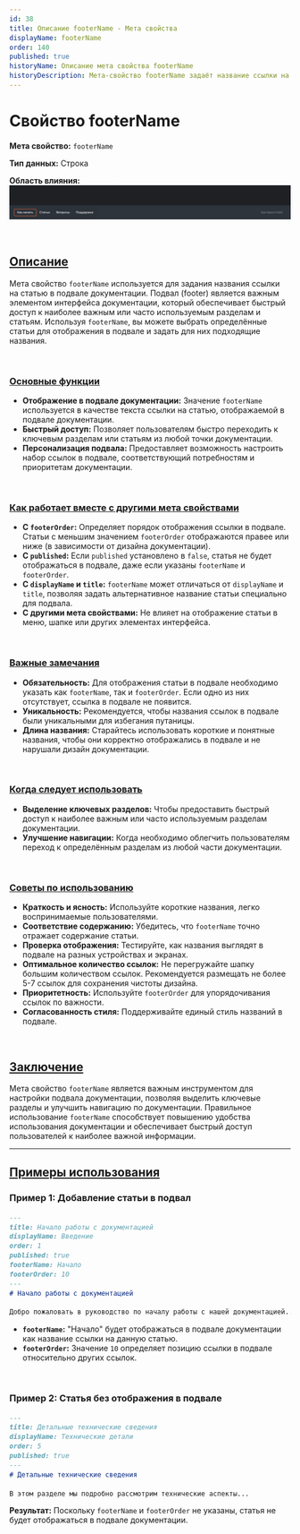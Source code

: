 ```yaml
---
id: 38
title: Описание footerName - Мета свойства
displayName: footerName
order: 140
published: true
historyName: Описание мета свойства footerName
historyDescription: Мета-свойство footerName задаёт название ссылки на статью, отображаемой в подвале документации для быстрого доступа к важным разделам.
---
```


# Свойство footerName

**Мета свойство:** `footerName`

**Тип данных:** Строка

**Область влияния:**
![Влияние cвойства](https://raw.githubusercontent.com/SolarSpaceTech/product-documentation-content/refs/heads/main/ru/documentation/markdown/images/footer-name.png)

<br/>

## [Описание](description)

Мета свойство `footerName` используется для задания названия ссылки на статью в подвале документации. Подвал (footer) является важным элементом
интерфейса документации, который обеспечивает быстрый доступ к наиболее важным или часто используемым разделам и статьям.
Используя `footerName`, вы можете выбрать определённые статьи для отображения в подвале и задать для них подходящие названия.

<br/>

### [Основные функции](basic-functions)

- **Отображение в подвале документации:** Значение `footerName` используется в качестве текста ссылки на статью, отображаемой в подвале документации.
- **Быстрый доступ:** Позволяет пользователям быстро переходить к ключевым разделам или статьям из любой точки документации.
- **Персонализация подвала:** Предоставляет возможность настроить набор ссылок в подвале, соответствующий потребностям и приоритетам документации.

<br/>

### [Как работает вместе с другими мета свойствами](with-other-properties)

- **С `footerOrder`:** Определяет порядок отображения ссылки в подвале. Статьи с меньшим значением `footerOrder` отображаются правее
или ниже (в зависимости от дизайна документации).
- **С `published`:** Если `published` установлено в `false`, статья не будет отображаться в подвале, даже если указаны `footerName` и `footerOrder`.
- **С `displayName` и `title`:** `footerName` может отличаться от `displayName` и `title`, позволяя задать альтернативное название статьи специально для подвала.
- **С другими мета свойствами:** Не влияет на отображение статьи в меню, шапке или других элементах интерфейса.

<br/>

### [Важные замечания](notes)

- **Обязательность:** Для отображения статьи в подвале необходимо указать как `footerName`, так и `footerOrder`. Если одно из них отсутствует, ссылка в подвале не появится.
- **Уникальность:** Рекомендуется, чтобы названия ссылок в подвале были уникальными для избегания путаницы.
- **Длина названия:** Старайтесь использовать короткие и понятные названия, чтобы они корректно отображались в подвале и не нарушали дизайн документации.

<br/>

### [Когда следует использовать](when-to-use)

- **Выделение ключевых разделов:** Чтобы предоставить быстрый доступ к наиболее важным или часто используемым разделам документации.
- **Улучшение навигации:** Когда необходимо облегчить пользователям переход к определённым разделам из любой части документации.

<br/>

### [Советы по использованию](advice)

- **Краткость и ясность:** Используйте короткие названия, легко воспринимаемые пользователями.
- **Соответствие содержанию:** Убедитесь, что `footerName` точно отражает содержание статьи.
- **Проверка отображения:** Тестируйте, как названия выглядят в подвале на разных устройствах и экранах.
- **Оптимальное количество ссылок:** Не перегружайте шапку большим количеством ссылок. Рекомендуется размещать не более 5-7 ссылок для сохранения чистоты дизайна.
- **Приоритетность:** Используйте `footerOrder` для упорядочивания ссылок по важности.
- **Согласованность стиля:** Поддерживайте единый стиль названий в подвале.

<br/>

## [Заключение](conclusion)

Мета свойство `footerName` является важным инструментом для настройки подвала документации, позволяя выделить ключевые разделы и улучшить навигацию
по документации. Правильное использование `footerName` способствует повышению удобства использования документации и обеспечивает быстрый доступ
пользователей к наиболее важной информации.

---

## [Примеры использования](examples)

### Пример 1: Добавление статьи в подвал

```md
---
title: Начало работы с документацией
displayName: Введение
order: 1
published: true
footerName: Начало
footerOrder: 10
---
# Начало работы с документацией

Добро пожаловать в руководство по началу работы с нашей документацией...
```

- **`footerName`:** "Начало" будет отображаться в подвале документации как название ссылки на данную статью.
- **`footerOrder`:** Значение `10` определяет позицию ссылки в подвале относительно других ссылок.

<br/>

### Пример 2: Статья без отображения в подвале

```md
---
title: Детальные технические сведения
displayName: Технические детали
order: 5
published: true
---
# Детальные технические сведения

В этом разделе мы подробно рассмотрим технические аспекты...
```

**Результат:** Поскольку `footerName` и `footerOrder` не указаны, статья не будет отображаться в подвале документации.
